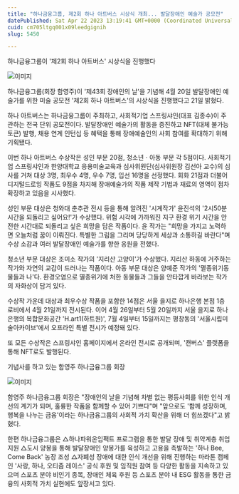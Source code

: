 ```yaml
---
title: "하나금융그룹, 제2회 하나 아트버스 시상식 개최... 발달장애인 예술가 공모전"
datePublished: Sat Apr 22 2023 13:19:41 GMT+0000 (Coordinated Universal Time)
cuid: cm705ltgq001x09leedgignih
slug: 5450

---
```



하나금융그룹이 '제2회 하나 아트버스' 시상식을 진행했다

![이미지](https://cdn.hashnode.com/res/hashnode/image/upload/v1739258499117/5e9e96f2-e879-4984-bfef-b79828fde6e7.jpeg)

하나금융그룹(회장 함영주)이 '제43회 장애인의 날'을 기념해 4월 20일 발달장애인 예술가를 위한 미술 공모전 '제2회 하나 아트버스'의 시상식을 진행했다고 21일 밝혔다.

하나 아트버스는 하나금융그룹이 주최하고, 사회적기업 스프링샤인(대표 김종수)이 주관하는 전국 단위 공모전이다. 발달장애인 예술가의 활동을 증진하고 NFT(대체 불가능 토큰) 발행, 채용 연계 인턴십 등 혜택을 통해 장애예술인의 사회 참여를 확대하기 위해 기획됐다.

이번 하나 아트버스 수상작은 성인 부문 20점, 청소년ㆍ아동 부문 각 5점이다. 사회적기업 스프링샤인과 한양대학교 응용미술교육과 심사위원단(심사위원장 김선아 교수)의 심사를 거쳐 대상 3명, 최우수 4명, 우수 7명, 입선 16명을 선정했다. 회화 21점과 더불어 디지털드로잉 작품도 9점을 차지해 장애예술가의 작품 제작 기법과 재료의 영역이 점차 확장하고 있음을 시사했다.

성인 부문 대상은 청와대 춘추관 전시 등을 통해 알려진 '시계작가' 윤진석의 '2시50분 시간을 되돌리고 싶어요!'가 수상했다. 위험 시각에 가까워진 지구 환경 위기 시간을 안전한 시간대로 되돌리고 싶은 희망을 담은 작품이다. 윤 작가는 "희망을 가지고 노력하면 오늘처럼 꿈이 이뤄진다. 특별한 그림을 그리며 당당하게 세상과 소통하길 바란다"며 수상 소감과 여러 발달장애인 예술가를 향한 응원을 전했다.

청소년 부문 대상은 조미소 작가의 '지리산 고양이'가 수상했다. 지리산 하동에 거주하는 작가와 자연의 교감이 드러나는 작품이다. 아동 부문 대상은 양예준 작가의 '멸종위기동물들과 나'다. 환경오염으로 멸종위기에 처한 동물들과 그들을 안타깝게 바라보는 작가의 자화상이 담겨 있다.

수상작 가운데 대상과 최우수상 작품을 포함한 14점은 서울 을지로 하나은행 본점 1층 로비에서 4월 21일까지 전시된다. 이어 4월 26일부터 5월 20일까지 서울 을지로 하나은행의 복합문화공간 'H.art1(하트원)', 7월 4일부터 15일까지는 평창동의 '서울시립미술아카이브'에서 오프라인 특별 전시가 예정돼 있다.

또 모든 수상작은 스프링샤인 홈페이지에서 온라인 전시로 공개되며, '캔버스' 플랫폼을 통해 NFT로도 발행된다.

기념사를 하고 있는 함영주 하나금융그룹 회장

![이미지](https://cdn.hashnode.com/res/hashnode/image/upload/v1739258501070/06f49143-7302-4f55-9f51-178a191f607b.jpeg)

함영주 하나금융그룹 회장은 "장애인의 날을 기념해 차별 없는 평등사회를 위한 인식 개선의 계기가 되며, 훌륭한 작품을 함께할 수 있어 기쁘다"며 "앞으로도 '함께 성장하며, 행복을 나누는 금융'이라는 하나금융그룹의 사회적 가치 확산을 위해 더 힘쓰겠다"고 밝혔다.

한편 하나금융그룹은 △하나파워온임팩트 프로그램을 통한 발달 장애 및 취약계층 취업 지원 △도시 양봉을 통해 발달장애인 양봉가를 육성하고 고용을 촉발하는 '하나 Bee, Come Back' 농장 조성 △자폐성 장애에 대한 인식 개선을 위해 진행하는 마라톤 캠페인 '사랑, 하나, 오티즘 레이스' 공식 후원 및 임직원 참여 등 다양한 활동을 지속하고 있으며 스포츠 분야 비인기 종목, 장애인 체육 후원 등 스포츠 분야 내 ESG 활동을 통한 금융의 사회적 가치 실현에도 앞장서고 있다.